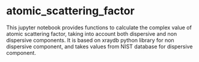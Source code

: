 # atomic_scattering_factor

This jupyter notebook provides functions to calculate the complex value of atomic scattering factor, taking into account both dispersive and non dispersive components.
It is based on xraydb python library for non dispersive component, and takes values from NIST database for dispersive component.
